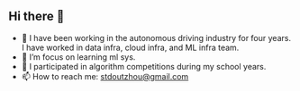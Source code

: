 ## Hi there 👋

- 🔭 I have been working in the autonomous driving industry for four years. I have worked in data infra, cloud infra, and ML infra team.
- 🌱 I’m focus on learning ml sys.
- 🤔 I participated in algorithm competitions during my school years.
- 📫 How to reach me: stdoutzhou@gmail.com
